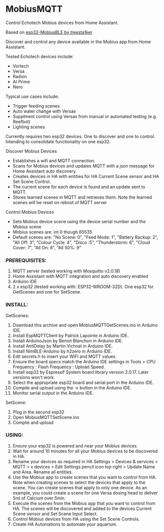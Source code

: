 # MobiusMQTT
Control Echotech Mobius devices from Home Assistant.

Based on [esp32-MobiusBLE by treesta1ker <link>](https://github.com/treesta1ker/esp32-MobiusBLE)

Discover and control any device available in the Mobius app from Home Assistant.

Tested Echotech devices include:
  * Vortech
  * Versa
  * Radion
  * AI Prime
  * Nero

Typical use cases include:
  * Trigger feeding scenes
  * Auto water change with Versas
  * Supplment control using Versas from manual or automated testing (e.g. Reefbot)
  * Lighting scenes

Currently requires two esp32 devices. One to discover and one to control. Intending to consolidate functionality on one esp32.

Discover Mobius Devices
  * Establishes a wifi and MQTT connection. 
  * Scans for Mobius devices and updates MQTT with a json message for Home Assistant auto discovery.
  * Creates devices in HA with entities for HA Current Scene sensor and HA Set Scene Control.
  * The current scene for each device is found and an update sent to MQTT. 
  * Stores learned scenes in MQTT and retrieves them. Note the learned scenes will be reset on reboot of MQTT server

Control Mobius Devices
  * Sets Mobius device scene using the device serial number and the Mobius scene
  * Mobius scenes are: int 0 though 65535
  * Default scenes are: "No Scene: 0", "Feed Mode: 1", "Battery Backup: 2", "All Off: 3", "Colour Cycle: 4", "Disco :5", "Thunderstorm: 6", "Cloud Cover: 7", "All On: 8", "All 50%: 9"

### PREREQUISITES:
  1. MQTT server (tested working with Mosquitto v2.0.18)
  2. Home Assistant with MQTT integration and auto discovery enabled
  3. Arduino IDE
  4. 2 x esp32 (tested working with: ESP32-WROOM-32D). One esp32 for GetScenes and one for SetScene.
  
### INSTALL:
  GetScenes:
  1. Download this archive and open MobiusMQTTGetScenes.ino in Arduino IDE.
  2. Install EspMQTTClient by Patrick Lapointe in Arduino IDE.
  3. Install ArduinoJson by Beniot Blanchon in Arduino IDE.
  4. Install AntiDelay by Martin Vichnal in Arduino IDE.
  5. Install NimBLE-Arduino by h2zero in Arduino IDE.
  6. Edit secrets.h to insert your WiFi and MQTT values.
  7. Ensure the board specs match the Arduino IDE settings in Tools > CPU Frequency : Flash Frequency : Upload Speed.
  8. Install esp32 by Espressif System board library version 2.0.17. Later versions won't work.
  9. Select the appropriate esp32 board and serial port in the Arduino IDE.
  10. Compile and upload using the -> button in the Arduino IDE.
  11. Monitor serial output in the Arduino IDE.

  SetScene:
  1. Plug in the second esp32
  2. Open MobiusMQTTSetScene.ino
  3. Complie and upload
     
### USING:
  1. Ensure your esp32 is powered and near your Mobius devices.
  2. Wait for around 10 minutes for all your Mobius devices to be discovered in HA.
  3. Rename your devices as required in HA Settings > Devices & services > MQTT > x devices > Edit Settings pencil icon top right > Update Name and Area. Rename all entities.
  4. Use the Mobius app to create scenes that you want to control from HA. Note when creating scenes to select the devices that apply to the scene. You can create scenes that apply to only one device. As an example, you could create a scene for one Versa dosing head to deliver 5ml of Calcium over 5min. 
  5. Execute the scenes from the Mobius app that you want to control from HA. The scenes will be discovered and added to the devices Current Scene sensor and Set Scene Input Select.
  6. Control Mobius devices from HA using the Set Scene Controls.
  7. Create HA Automations to automate your aquarium.
